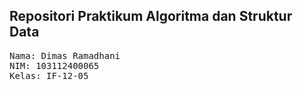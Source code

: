 ## Repositori Praktikum Algoritma dan Struktur Data

<pre>
Nama: Dimas Ramadhani
NIM: 103112400065
Kelas: IF-12-05
</pre>